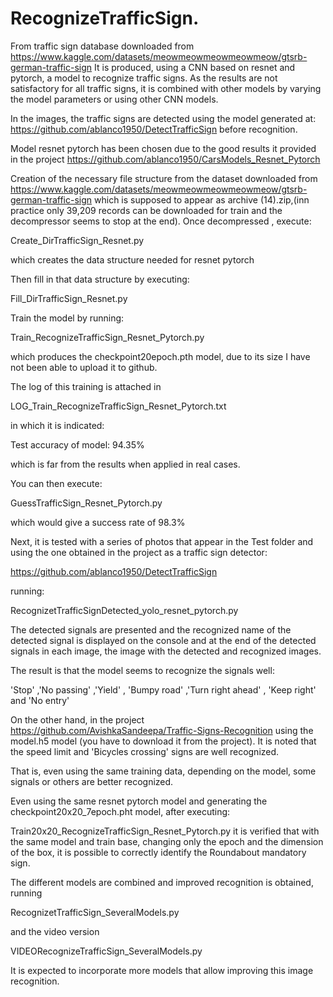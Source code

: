 # RecognizeTrafficSign.

From traffic sign database downloaded from https://www.kaggle.com/datasets/meowmeowmeowmeowmeow/gtsrb-german-traffic-sign
It is produced, using a CNN based on resnet and pytorch, a model to recognize traffic signs.
As the results are not satisfactory for all traffic signs, it is combined with other models by varying the model parameters or using other CNN models.

In the images, the traffic signs are detected using the model generated at: https://github.com/ablanco1950/DetectTrafficSign before recognition.

Model resnet pytorch has been chosen due to the good results it provided in the project https://github.com/ablanco1950/CarsModels_Resnet_Pytorch

Creation of the necessary file structure from the dataset downloaded from https://www.kaggle.com/datasets/meowmeowmeowmeowmeow/gtsrb-german-traffic-sign which is supposed to appear as archive (14).zip,(inn practice only 39,209 records can be downloaded for train and the decompressor seems to stop at the end). Once decompressed , execute:

Create_DirTrafficSign_Resnet.py

which creates the data structure needed for resnet pytorch

Then fill in that data structure by executing:

Fill_DirTrafficSign_Resnet.py

Train the model by running:

Train_RecognizeTrafficSign_Resnet_Pytorch.py

which produces the checkpoint20epoch.pth model, due to its size I have not been able to upload it to github.

  The log of this training is attached in

  LOG_Train_RecognizeTrafficSign_Resnet_Pytorch.txt

in which it is indicated:

Test accuracy of model: 94.35%

which is far from the results when applied in real cases.

You can then execute:

GuessTrafficSign_Resnet_Pytorch.py

  which would give a success rate of 98.3%

Next, it is tested with a series of photos that appear in the Test folder and using the one obtained in the project as a traffic sign detector:

https://github.com/ablanco1950/DetectTrafficSign


running:

RecognizetTrafficSignDetected_yolo_resnet_pytorch.py

The detected signals are presented and the recognized name of the detected signal is displayed on the console and at the end of the detected signals in each image, the image with the detected and recognized images.

The result is that the model seems to recognize the signals well:

   'Stop' ,'No passing' ,'Yield' , 'Bumpy road' ,'Turn right ahead' , 'Keep right' and 'No entry'

On the other hand, in the project https://github.com/AvishkaSandeepa/Traffic-Signs-Recognition using the model.h5 model (you have to download it from the project). It is noted that the speed limit and 'Bicycles crossing' signs are well recognized.

That is, even using the same training data, depending on the model, some signals or others are better recognized.

Even using the same resnet pytorch model and generating the checkpoint20x20_7epoch.pht model, after executing:

Train20x20_RecognizeTrafficSign_Resnet_Pytorch.py it is verified that with the same model and train base, changing only the epoch and the dimension of the box, it is possible to correctly identify the Roundabout mandatory sign.

The different models are combined and improved recognition is obtained, running


RecognizetTrafficSign_SeveralModels.py


and the video version

VIDEORecognizeTrafficSign_SeveralModels.py

It is expected to incorporate more models that allow improving this image recognition.
